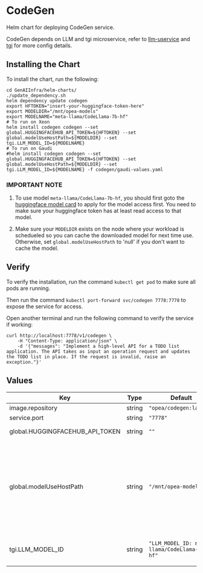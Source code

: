 # CodeGen

Helm chart for deploying CodeGen service.

CodeGen depends on LLM and tgi microservice, refer to [llm-uservice](../common/llm-uservice) and [tgi](../common/tgi) for more config details.

## Installing the Chart

To install the chart, run the following:

```console
cd GenAIInfra/helm-charts/
./update_dependency.sh
helm dependency update codegen
export HFTOKEN="insert-your-huggingface-token-here"
export MODELDIR="/mnt/opea-models"
export MODELNAME="meta-llama/CodeLlama-7b-hf"
# To run on Xeon
helm install codegen codegen --set global.HUGGINGFACEHUB_API_TOKEN=${HFTOKEN} --set global.modelUseHostPath=${MODELDIR} --set tgi.LLM_MODEL_ID=${MODELNAME}
# To run on Gaudi
#helm install codegen codegen --set global.HUGGINGFACEHUB_API_TOKEN=${HFTOKEN} --set global.modelUseHostPath=${MODELDIR} --set tgi.LLM_MODEL_ID=${MODELNAME} -f codegen/gaudi-values.yaml
```

### IMPORTANT NOTE

1. To use model `meta-llama/CodeLlama-7b-hf`, you should first goto the [huggingface model card](https://huggingface.co/meta-llama/CodeLlama-7b-hf) to apply for the model access first. You need to make sure your huggingface token has at least read access to that model.

2. Make sure your `MODELDIR` exists on the node where your workload is schedueled so you can cache the downloaded model for next time use. Otherwise, set `global.modelUseHostPath` to 'null' if you don't want to cache the model.

## Verify

To verify the installation, run the command `kubectl get pod` to make sure all pods are running.

Then run the command `kubectl port-forward svc/codegen 7778:7778` to expose the service for access.

Open another terminal and run the following command to verify the service if working:

```console
curl http://localhost:7778/v1/codegen \
    -H "Content-Type: application/json" \
    -d '{"messages": "Implement a high-level API for a TODO list application. The API takes as input an operation request and updates the TODO list in place. If the request is invalid, raise an exception."}'
```

## Values

| Key                             | Type   | Default                                      | Description                                                                                                                                                                                                                       |
| ------------------------------- | ------ | -------------------------------------------- | --------------------------------------------------------------------------------------------------------------------------------------------------------------------------------------------------------------------------------- |
| image.repository                | string | `"opea/codegen:latest"`                      |                                                                                                                                                                                                                                   |
| service.port                    | string | `"7778"`                                     |                                                                                                                                                                                                                                   |
| global.HUGGINGFACEHUB_API_TOKEN | string | `""`                                         | Your own Hugging Face API token                                                                                                                                                                                                   |
| global.modelUseHostPath         | string | `"/mnt/opea-models"`                         | Cached models directory, tgi will not download if the model is cached here. The host path "modelUseHostPath" will be mounted to container as /data directory. Set this to empty/null will force it to download models every time. |
| tgi.LLM_MODEL_ID                | string | `"LLM_MODEL_ID: meta-llama/CodeLlama-7b-hf"` | Models id from https://huggingface.co/, or predownloaded model directory                                                                                                                                                          |
